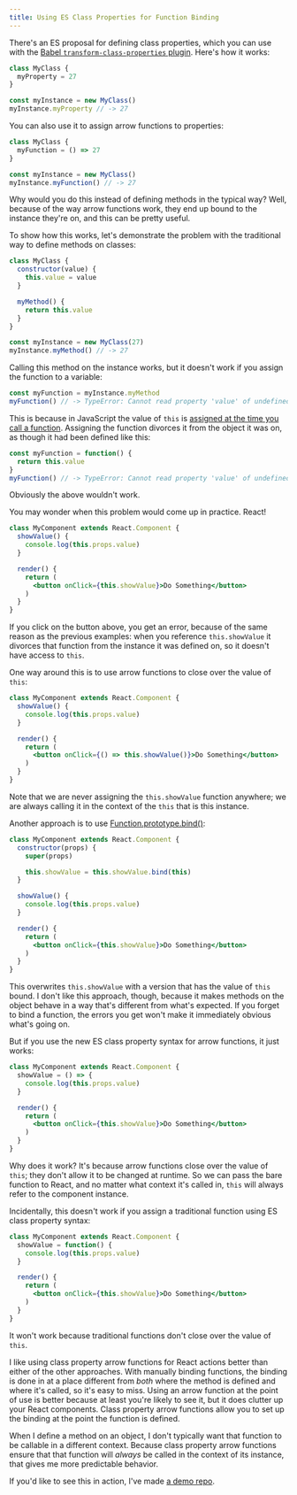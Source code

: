 ```yaml
---
title: Using ES Class Properties for Function Binding
---
```


There's an ES proposal for defining class properties, which you can use with the [Babel `transform-class-properties` plugin][transform-class-properties]. Here's how it works:

```javascript
class MyClass {
  myProperty = 27
}

const myInstance = new MyClass()
myInstance.myProperty // -> 27
```

You can also use it to assign arrow functions to properties:

```javascript
class MyClass {
  myFunction = () => 27
}

const myInstance = new MyClass()
myInstance.myFunction() // -> 27
```

Why would you do this instead of defining methods in the typical way? Well, because of the way arrow functions work, they end up bound to the instance they're on, and this can be pretty useful.

To show how this works, let's demonstrate the problem with the traditional way to define methods on classes:

```javascript
class MyClass {
  constructor(value) {
    this.value = value
  }

  myMethod() {
    return this.value
  }
}

const myInstance = new MyClass(27)
myInstance.myMethod() // -> 27
```

Calling this method on the instance works, but it doesn't work if you assign the function to a variable:

```javascript
const myFunction = myInstance.myMethod
myFunction() // -> TypeError: Cannot read property 'value' of undefined
```

This is because in JavaScript the value of `this` is [assigned at the time you call a function][this]. Assigning the function divorces it from the object it was on, as though it had been defined like this:

```javascript
const myFunction = function() {
  return this.value
}
myFunction() // -> TypeError: Cannot read property 'value' of undefined
```

Obviously the above wouldn't work.

You may wonder when this problem would come up in practice. React!

```jsx
class MyComponent extends React.Component {
  showValue() {
    console.log(this.props.value)
  }

  render() {
    return (
      <button onClick={this.showValue}>Do Something</button>
    )
  }
}
```

If you click on the button above, you get an error, because of the same reason as the previous examples: when you reference `this.showValue` it divorces that function from the instance it was defined on, so it doesn't have access to `this`.

One way around this is to use arrow functions to close over the value of `this`:

```jsx
class MyComponent extends React.Component {
  showValue() {
    console.log(this.props.value)
  }

  render() {
    return (
      <button onClick={() => this.showValue()}>Do Something</button>
    )
  }
}
```

Note that we are never assigning the `this.showValue` function anywhere; we are always calling it in the context of the `this` that is this instance.

Another approach is to use [Function.prototype.bind()][bind]:

```jsx
class MyComponent extends React.Component {
  constructor(props) {
    super(props)

    this.showValue = this.showValue.bind(this)
  }

  showValue() {
    console.log(this.props.value)
  }

  render() {
    return (
      <button onClick={this.showValue}>Do Something</button>
    )
  }
}
```

This overwrites `this.showValue` with a version that has the value of `this` bound. I don't like this approach, though, because it makes methods on the object behave in a way that's different from what's expected. If you forget to bind a function, the errors you get won't make it immediately obvious what's going on.

But if you use the new ES class property syntax for arrow functions, it just works:

```jsx
class MyComponent extends React.Component {
  showValue = () => {
    console.log(this.props.value)
  }

  render() {
    return (
      <button onClick={this.showValue}>Do Something</button>
    )
  }
}
```

Why does it work? It's because arrow functions close over the value of `this`; they don't allow it to be changed at runtime. So we can pass the bare function to React, and no matter what context it's called in, `this` will always refer to the component instance.

Incidentally, this doesn't work if you assign a traditional function using ES class property syntax:

```jsx
class MyComponent extends React.Component {
  showValue = function() {
    console.log(this.props.value)
  }

  render() {
    return (
      <button onClick={this.showValue}>Do Something</button>
    )
  }
}
```

It won't work because traditional functions don't close over the value of `this`.

I like using class property arrow functions for React actions better than either of the other approaches. With manually binding functions, the binding is done in at a place different from _both_ where the method is defined and where it's called, so it's easy to miss. Using an arrow function at the point of use is better because at least you're likely to see it, but it does clutter up your React components. Class property arrow functions allow you to set up the binding at the point the function is defined.

When I define a method on an object, I don't typically want that function to be callable in a different context. Because class property arrow functions ensure that that function will _always_ be called in the context of its instance, that gives me more predictable behavior.

If you'd like to see this in action, I've made [a demo repo][demo].

[bind]: https://developer.mozilla.org/en-US/docs/Web/JavaScript/Reference/Global_Objects/Function/bind
[demo]: https://github.com/CodingItWrong/es-class-properties
[this]: https://developer.mozilla.org/en-US/docs/Web/JavaScript/Reference/Operators/this
[transform-class-properties]: https://babeljs.io/docs/plugins/transform-class-properties
